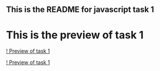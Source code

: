 ## This is the README for javascript task 1

# This is the preview of task 1

[! Preview of task 1](https://github.com/user-attachments/assets/10507a10-304f-49c4-b11d-ff06da1e643d)

[! Preview of task 1](https://github.com/user-attachments/assets/fe05b1c1-8946-49a8-9508-aa6dd1877ede)